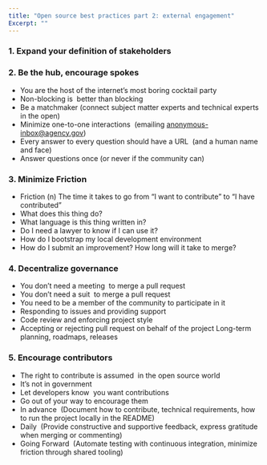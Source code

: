 ```yaml
---
title: "Open source best practices part 2: external engagement"
Excerpt: ""
---
```


### 1. Expand your definition of stakeholders

### 2. Be the hub, encourage spokes

* You are the host of the internet’s most boring cocktail party
* Non-blocking is  better than blocking
* Be a matchmaker (connect subject matter experts and technical experts in the open)
* Minimize one-to-one interactions  (emailing anonymous-inbox@agency.gov)
* Every answer to every question should have a URL  (and a human name and face)
* Answer questions once (or never if the community can)

### 3. Minimize Friction

* Friction (n) The time it takes to go from “I want to contribute” to “I have contributed”
* What does this thing do?
* What language is this thing written in?
* Do I need a lawyer to know if I can use it?
* How do I bootstrap my local development environment
* How do I submit an improvement? How long will it take to merge?

### 4. Decentralize governance

* You don’t need a meeting  to merge a pull request
* You don’t need a suit  to merge a pull request
* You need to be a member of the community to participate in it
* Responding to issues and providing support
* Code review and enforcing project style
* Accepting or rejecting pull request on behalf of the project Long-term planning, roadmaps, releases

### 5. Encourage contributors

* The right to contribute is assumed  in the open source world
* It’s not in government
* Let developers know  you want contributions
* Go out of your way to encourage them
* In advance  (Document how to contribute, technical requirements, how to run the project locally in the README)
* Daily  (Provide constructive and supportive feedback, express gratitude when merging or commenting)
* Going Forward  (Automate testing with continuous integration, minimize friction through shared tooling)
